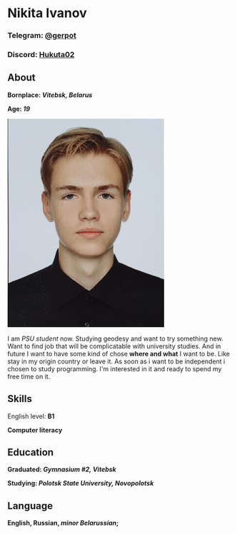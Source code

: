 
# Nikita Ivanov
### Telegram: [@gerpot](https://t.me/gerpot)
### Discord: [Hukuta02](https://discordapp.com/users/382939522083848202)

## About
__Bornplace: *Vitebsk, Belarus*__

__Age: *19*__

![](selfie.jpg)

I am *PSU student* now. Studying geodesy and want to try something new. Want to find job that will be complicatable with university studies. And in future I want to have some kind of chose __where and what__ I want to be. Like stay in my origin country or leave it. As soon as i want to be independent i chosen to study programming. I'm interested in it and ready to spend my free time on it.

## Skills

English level: __B1__

__Computer literacy__

## Education

__Graduated: *Gymnasium #2, Vitebsk*__

__Studying: *Polotsk State University, Novopolotsk*__

## Language

__English, Russian, *minor Belarussian*;__